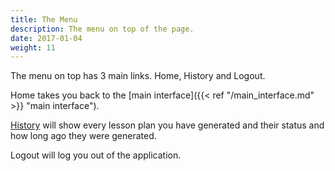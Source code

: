 ```yaml
---
title: The Menu
description: The menu on top of the page.
date: 2017-01-04
weight: 11
---
```


The menu on top has 3 main links. Home, History and Logout.

Home takes you back to the [main interface]({{< ref "/main_interface.md" >}} "main interface").

[History](../history/) will show every lesson plan you have generated and their status and how long ago they were generated.

Logout will log you out of the application.
